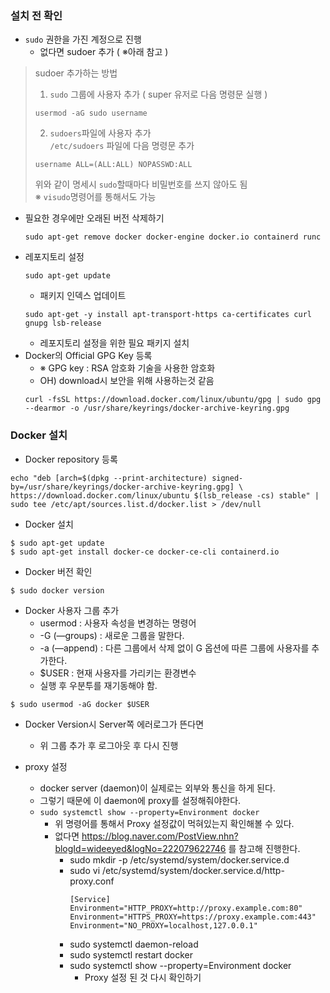 ### 설치 전 확인
- ```sudo``` 권한을 가진 계정으로 진행
  - 없다면 sudoer 추가 ( ※아래 참고 )
> sudoer 추가하는 방법
> 1. ```sudo``` 그룹에 사용자 추가 ( super 유저로 다음 명령문 실행 )  
> ```
> usermod -aG sudo username
> ```   
>    
> 2. ```sudoers```파일에 사용자 추가   
>  ```/etc/sudoers``` 파일에 다음 명령문 추가 
>  ```
>  username ALL=(ALL:ALL) NOPASSWD:ALL
>  ```   
> 위와 같이 명세시 ```sudo```할때마다 비밀번호를 쓰지 않아도 됨   
> ※ ```visudo```명령어를 통해서도 가능  
  - 필요한 경우에만 오래된 버전 삭제하기
    ```
    sudo apt-get remove docker docker-engine docker.io containerd runc
    ```
  - 레포지토리 설정
    ```
    sudo apt-get update
    ``` 
      - 패키지 인덱스 업데이트
    ``` 
    sudo apt-get -y install apt-transport-https ca-certificates curl gnupg lsb-release
    ```
      - 레포지토리 설정을 위한 필요 패키지 설치
  - Docker의 Official GPG Key 등록
    - ※ GPG key : RSA 암호화 기술을 사용한 암호화
    - OH) download시 보안을 위해 사용하는것 같음   
    ```
    curl -fsSL https://download.docker.com/linux/ubuntu/gpg | sudo gpg --dearmor -o /usr/share/keyrings/docker-archive-keyring.gpg
    ```

### Docker 설치

- Docker repository 등록   
``` 
echo "deb [arch=$(dpkg --print-architecture) signed-by=/usr/share/keyrings/docker-archive-keyring.gpg] \
https://download.docker.com/linux/ubuntu $(lsb_release -cs) stable" | sudo tee /etc/apt/sources.list.d/docker.list > /dev/null 
```
- Docker 설치
```
$ sudo apt-get update
$ sudo apt-get install docker-ce docker-ce-cli containerd.io
```
- Docker 버전 확인
```
$ sudo docker version
```
- Docker 사용자 그룹 추가
  - usermod : 사용자 속성을 변경하는 명령어
  - -G (—groups) : 새로운 그룹을 말한다.
  - -a (—append) : 다른 그룹에서 삭제 없이 G 옵션에 따른 그룹에 사용자를 추가한다.
  - $USER : 현재 사용자를 가리키는 환경변수
  - 실행 후 우분투를 재기동해야 함.
```
$ sudo usermod -aG docker $USER
```
- Docker Version시 Server쪽 에러로그가 뜬다면
  - 위 그룹 추가 후 로그아웃 후 다시 진행

- proxy 설정
  - docker server (daemon)이 실제로는 외부와 통신을 하게 된다.
  - 그렇기 때문에 이 daemon에 proxy를 설정해줘야한다.
  - ```sudo systemctl show --property=Environment docker``` 
    - 위 명령어를 통해서 Proxy 설정값이 먹혀있는지 확인해볼 수 있다.
    - 없다면 https://blog.naver.com/PostView.nhn?blogId=wideeyed&logNo=222079622746 를 참고해 진행한다.
      - sudo mkdir -p /etc/systemd/system/docker.service.d
      - sudo vi /etc/systemd/system/docker.service.d/http-proxy.conf
        ```
        [Service]
        Environment="HTTP_PROXY=http://proxy.example.com:80"
        Environment="HTTPS_PROXY=https://proxy.example.com:443"
        Environment="NO_PROXY=localhost,127.0.0.1"
        ```
      - sudo systemctl daemon-reload
      - sudo systemctl restart docker
      - sudo systemctl show --property=Environment docker
        - Proxy 설정 된 것 다시 확인하기
